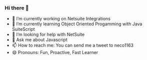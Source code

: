 ### Hi there 👋
- 🔭 I’m currently working on 
Netsuite Integrations
- 🌱 I’m currently learning 
Object Oriented Progamming with Java
SuiteScript
- 🤔 I’m looking for help with 
NetSuite
- 💬 Ask me about 
Javascript
- 📫 How to reach me: 
You can send me a tweet to neco1163
- 😄 Pronouns: 
Fun, Proactive, Fast Learner

